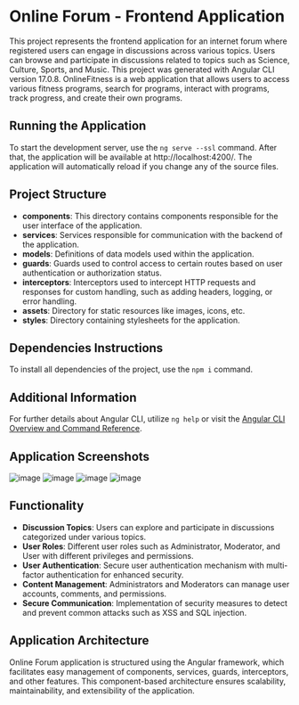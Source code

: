 # Online Forum - Frontend Application

This project represents the frontend application for an internet forum where registered users can engage in discussions across various topics. Users can browse and participate in discussions related to topics such as Science, Culture, Sports, and Music.
This project was generated with Angular CLI version 17.0.8. OnlineFitness is a web application that allows users to access various fitness programs, search for programs, interact with programs, track progress, and create their own programs.

## Running the Application

To start the development server, use the `ng serve --ssl` command. After that, the application will be available at http://localhost:4200/. The application will automatically reload if you change any of the source files.

## Project Structure

- **components**: This directory contains components responsible for the user interface of the application.
- **services**: Services responsible for communication with the backend of the application.
- **models**: Definitions of data models used within the application.
- **guards**: Guards used to control access to certain routes based on user authentication or authorization status.
- **interceptors**: Interceptors used to intercept HTTP requests and responses for custom handling, such as adding headers, logging, or error handling.
- **assets**: Directory for static resources like images, icons, etc.
- **styles**: Directory containing stylesheets for the application.

## Dependencies Instructions

To install all dependencies of the project, use the `npm i` command.


## Additional Information

For further details about Angular CLI, utilize `ng help` or visit the [Angular CLI Overview and Command Reference](https://angular.io/cli).

## Application Screenshots

![image](https://github.com/frke001/Task-scheduler-and-parallel-processing-of-multimedia-data/assets/93668747/1a0347da-d22c-4ce4-9315-5ae34257a441)
![image](https://github.com/frke001/Task-scheduler-and-parallel-processing-of-multimedia-data/assets/93668747/9590994a-31cd-4dda-be66-3ccc56039ca8)
![image](https://github.com/frke001/Task-scheduler-and-parallel-processing-of-multimedia-data/assets/93668747/98123e6f-73b4-4e98-8e7e-a9583cabe99e)
![image](https://github.com/frke001/Task-scheduler-and-parallel-processing-of-multimedia-data/assets/93668747/b82b385c-49e3-4e8f-9542-45cf00cb4573)
## Functionality

- **Discussion Topics**: Users can explore and participate in discussions categorized under various topics.
- **User Roles**: Different user roles such as Administrator, Moderator, and User with different privileges and permissions.
- **User Authentication**: Secure user authentication mechanism with multi-factor authentication for enhanced security.
- **Content Management**: Administrators and Moderators can manage user accounts, comments, and permissions.
- **Secure Communication**: Implementation of security measures to detect and prevent common attacks such as XSS and SQL injection.

## Application Architecture

Online Forum application is structured using the Angular framework, which facilitates easy management of components, services, guards, interceptors, and other features. This component-based architecture ensures scalability, maintainability, and extensibility of the application.


